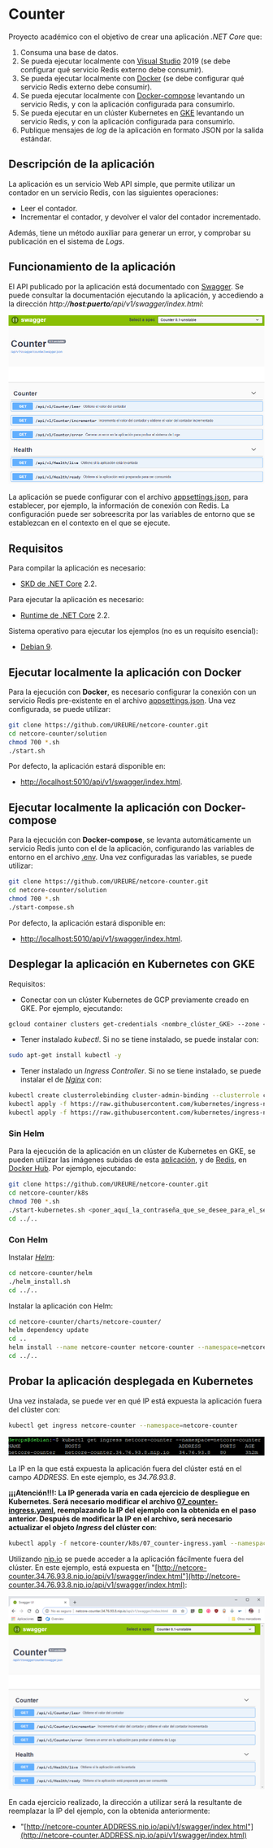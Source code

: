 # Counter

Proyecto académico con el objetivo de crear una aplicación *.NET Core* que:

1. Consuma una base de datos.
2. Se pueda ejecutar localmente con [Visual Studio](https://visualstudio.microsoft.com/es/vs/) 2019 (se debe configurar qué servicio Redis externo debe consumir).
3. Se pueda ejecutar localmente con [Docker](https://www.docker.com/) (se debe configurar qué servicio Redis externo debe consumir).
4. Se pueda ejecutar localmente con [Docker-compose](https://docs.docker.com/compose/) levantando un servicio Redis, y con la aplicación configurada para consumirlo.
5. Se pueda ejecutar en un clúster Kubernetes en [GKE](https://cloud.google.com/kubernetes-engine/?hl=es) levantando un servicio Redis, y con la aplicación configurada para consumirlo.
6. Publique mensajes de *log* de la aplicación en formato JSON por la salida estándar.

## Descripción de la aplicación

La aplicación es un servicio Web API simple, que permite utilizar un contador en un servicio Redis, con las siguientes operaciones:

* Leer el contador.
* Incrementar el contador, y devolver el valor del contador incrementado.

Además, tiene un método auxiliar para generar un error, y comprobar su publicación en el sistema de *Logs*.

## Funcionamiento de la aplicación

El API publicado por la aplicación está documentado con [Swagger](https://swagger.io/). Se puede consultar la documentación ejecutando la aplicación, y accediendo a la dirección *http://**host**:**puerto**/api/v1/swagger/index.html*:

![Swagger](./img/swagger.png)

La aplicación se puede configurar con el archivo [appsettings.json](./solution/src/Counter.Web/appsettings.json), para establecer, por ejemplo, la información de conexión con Redis. La configuración puede ser sobreescrita por las variables de entorno que se establezcan en el contexto en el que se ejecute.

## Requisitos

Para compilar la aplicación es necesario:

* [SKD de .NET Core](https://dotnet.microsoft.com/download) 2.2.

Para ejecutar la aplicación es necesario:

* [Runtime de .NET Core](https://dotnet.microsoft.com/download/dotnet-core/2.2) 2.2.

Sistema operativo para ejecutar los ejemplos (no es un requisito esencial):

* [Debian 9](https://www.debian.org/index.es.html).

## Ejecutar localmente la aplicación con Docker

Para la ejecución con **Docker**, es necesario configurar la conexión con un servicio Redis pre-existente en el archivo [appsettings.json](./solution/src/Counter.Web/appsettings.json). Una vez configurada, se puede utilizar:

```bash
git clone https://github.com/UREURE/netcore-counter.git
cd netcore-counter/solution
chmod 700 *.sh
./start.sh
```

Por defecto, la aplicación estará disponible en:

* [http://localhost:5010/api/v1/swagger/index.html](http://localhost:5010/api/v1/swagger/index.html).


## Ejecutar localmente la aplicación con Docker-compose

Para la ejecución con **Docker-compose**, se levanta automáticamente un servicio Redis junto con el de la aplicación, configurando las variables de entorno en el archivo [.env](./solution/.env). Una vez configuradas las variables, se puede utilizar:

```bash
git clone https://github.com/UREURE/netcore-counter.git
cd netcore-counter/solution
chmod 700 *.sh
./start-compose.sh
```

Por defecto, la aplicación estará disponible en:

* [http://localhost:5010/api/v1/swagger/index.html](http://localhost:5010/api/v1/swagger/index.html).

## Desplegar la aplicación en Kubernetes con GKE

Requisitos:

* Conectar con un clúster Kubernetes de GCP previamente creado en GKE. Por ejemplo, ejecutando:

```bash
gcloud container clusters get-credentials <nombre_clúster_GKE> --zone <zona_clúster_GKE> --project <nombre_proyecto_GCP>
```

* Tener instalado *kubectl*. Si no se tiene instalado, se puede instalar con:

```bash
sudo apt-get install kubectl -y
```

* Tener instalado un *Ingress Controller*. Si no se tiene instalado, se puede instalar el de *[Nginx](https://github.com/kubernetes/ingress-nginx/tree/master/deploy)* con:

```bash
kubectl create clusterrolebinding cluster-admin-binding --clusterrole cluster-admin --user $(gcloud config get-value account)
kubectl apply -f https://raw.githubusercontent.com/kubernetes/ingress-nginx/master/deploy/static/mandatory.yaml
kubectl apply -f https://raw.githubusercontent.com/kubernetes/ingress-nginx/master/deploy/static/provider/cloud-generic.yaml
```

### Sin Helm

Para la ejecución de la aplicación en un clúster de Kubernetes en GKE, se pueden utilizar las imágenes subidas de esta [aplicación](https://hub.docker.com/r/ureure/netcore-counter), y de [Redis](https://hub.docker.com/_/redis), en [Docker Hub](https://hub.docker.com/). Por ejemplo, ejecutando:

```bash
git clone https://github.com/UREURE/netcore-counter.git
cd netcore-counter/k8s
chmod 700 *.sh
./start-kubernetes.sh <poner_aquí_la_contraseña_que_se_desee_para_el_servicio_Redis>
cd ../..
```

### Con Helm

Instalar *[Helm](https://helm.sh/docs/helm/)*:

```bash
cd netcore-counter/helm
./helm_install.sh
cd ../..
```

Instalar la aplicación con Helm:

```bash
cd netcore-counter/charts/netcore-counter/
helm dependency update
cd ..
helm install --name netcore-counter netcore-counter --namespace=netcore-counter
cd ../..
```

## Probar la aplicación desplegada en Kubernetes

Una vez instalada, se puede ver en qué IP está expuesta la aplicación fuera del clúster con:

```bash
kubectl get ingress netcore-counter --namespace=netcore-counter
```

![IP Ingress](./img/ip-ingress.png)

La IP en la que está expuesta la aplicación fuera del clúster está en el campo *ADDRESS*. En este ejemplo, es *34.76.93.8*.

**¡¡¡Atención!!!: La IP generada varía en cada ejercicio de despliegue en Kubernetes. Será necesario modificar el archivo [07_counter-ingress.yaml](./k8s/07_counter-ingress.yaml), reemplazando la IP del ejemplo con la obtenida en el paso anterior. Después de modificar la IP en el archivo, será necesario actualizar el objeto *Ingress* del clúster con**:

```bash
kubectl apply -f netcore-counter/k8s/07_counter-ingress.yaml --namespace=netcore-counter
```

Utilizando [nip.io](https://nip.io/) se puede acceder a la aplicación fácilmente fuera del clúster. En este ejemplo, está expuesta en "[http://netcore-counter.34.76.93.8.nip.io/api/v1/swagger/index.html"](http://netcore-counter.34.76.93.8.nip.io/api/v1/swagger/index.html):

![Swagger Kubernetes](./img/swagger-kubernetes.png)

En cada ejercicio realizado, la dirección a utilizar será la resultante de reemplazar la IP del ejemplo, con la obtenida anteriormente:

* "[http://netcore-counter.ADDRESS.nip.io/api/v1/swagger/index.html"](http://netcore-counter.ADDRESS.nip.io/api/v1/swagger/index.html)
